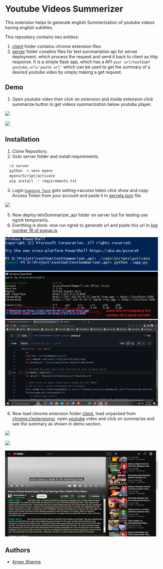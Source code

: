 
# Youtube Videos Summerizer

This extension helps to generate english Summerization of youtube videos having english subtitles.

This repository contains two entities:
1. [client](/client) folder contains chrome extension files
2. [server](/server) folder conatins files for text summariation api for server deployment. which process the request and send it back to client as http response. It is a simple flask app, which has a API ```your url/textSum?youtube_url='paste url'``` which can be used to get the summary of a desired youtube video by simply making a get request.


## Demo
1. Open youtube video then click on extension and inside extension click summarize button to get videos summarization below youtube player.

![](https://github.com/sarnav38/text_Summarizer/blob/main/img/demo1.gif)

![](https://github.com/sarnav38/text_Summarizer/blob/main/img/demo2.gif)


## Installation

1. Clone Repository.
2. Goto server folder and install requirements.

```bash
  cd server
  python -m venv myenv
  myenv/Script/activate
  pip install -r requirements.txt
```
3. Login  [```hugging face```](https://huggingface.co/) goto setting->access token click show  and copy Access Token from your account and paste it in [secrets.json](https://github.com/sarnav38/text_Summarizer/blob/main/server/secerts.json) file.

![](https://github.com/sarnav38/text_Summarizer/blob/main/img/hugging.gif)

5. Now deploy tetxSummarizer_api folder on server but for testing use ngrok temporarily.
6. Everthing is done. now run ngrok to generate url and paste this url in [line number 18 of popup.js](https://github.com/sarnav38/text_Summarizer/blob/main/client/popup/popup.js#L18).

![](https://github.com/sarnav38/text_Summarizer/blob/main/img/ng1.PNG)  ![](https://github.com/sarnav38/text_Summarizer/blob/main/img/ng2.PNG)
![](https://github.com/sarnav38/text_Summarizer/blob/main/img/line18.PNG)

6. Now load chrome extension folder [client](/client), load unpacked from [chrome://extensions/](chrome://extensions). open [youtube](https://youtube.com/) video and click on summarize and see the summary as shown in demo section. 

![](https://github.com/sarnav38/text_Summarizer/blob/main/img/ext1.gif)

![](https://github.com/sarnav38/text_Summarizer/blob/main/img/ext2.gif)

![](https://github.com/sarnav38/text_Summarizer/blob/main/img/summary.PNG)

    
## Authors

- [Arnav Sharma](https://github.com/sarnav38)
